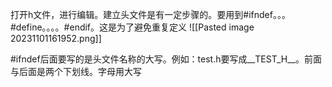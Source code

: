 打开h文件，进行编辑。建立头文件是有一定步骤的。要用到#ifndef。。。#define。。。。#endif。这是为了避免重复定义
![[Pasted image 20231101161952.png]]


\#ifndef后面要写的是头文件名称的大写。例如：test.h要写成__TEST_H__。前面与后面是两个下划线。字母用大写
